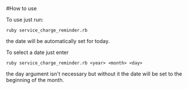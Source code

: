 #How to use
    
To use just run:
```
ruby service_charge_reminder.rb

```
the date will be automatically set for today.

To select a date just enter
```
ruby service_charge_reminder.rb <year> <month> <day>
```

the day argument isn't necessary but without it the date will be set to the beginning of the month.
